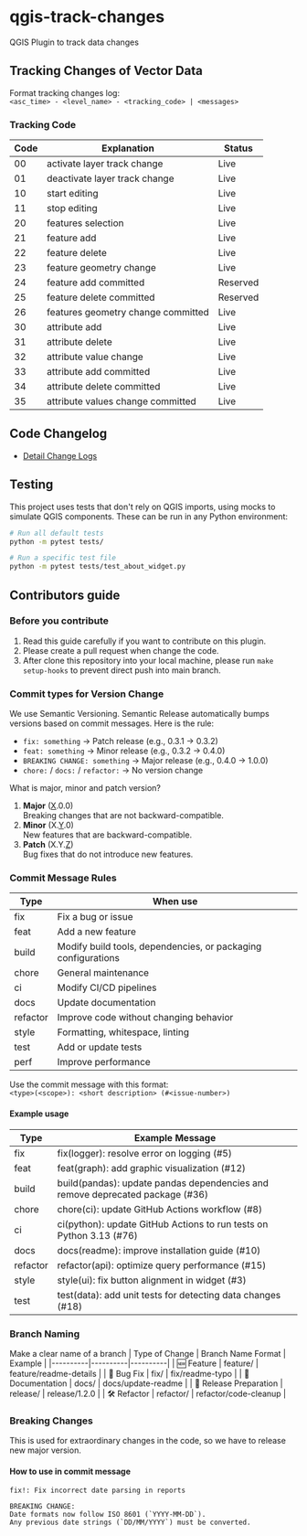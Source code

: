 # qgis-track-changes
QGIS Plugin to track data changes

## Tracking Changes of Vector Data
Format tracking changes log: <br>
`<asc_time> - <level_name> - <tracking_code> | <messages>`

### Tracking Code
| Code | Explanation | Status |
|----------|----------|----------|
| 00 | activate layer track change | Live |
| 01 | deactivate layer track change | Live |
| 10 | start editing | Live |
| 11 | stop editing | Live |
| 20 | features selection | Live |
| 21 | feature add | Live |
| 22 | feature delete | Live |
| 23 | feature geometry change | Live |
| 24 | feature add committed | Reserved |
| 25 | feature delete committed | Reserved |
| 26 | features geometry change committed | Live |
| 30 | attribute add | Live |
| 31 | attribute delete | Live |
| 32 | attribute value change | Live |
| 33 | attribute add committed | Live |
| 34 | attribute delete committed | Live |
| 35 | attribute values change committed | Live |

## Code Changelog
- [Detail Change Logs](./CHANGELOG.md)

## Testing
This project uses tests that don't rely on QGIS imports, using mocks to simulate QGIS components. These can be run in any Python environment:

```bash
# Run all default tests
python -m pytest tests/

# Run a specific test file
python -m pytest tests/test_about_widget.py
```

## Contributors guide
### Before you contribute
1. Read this guide carefully if you want to contribute on this plugin.
2. Please create a pull request when change the code.
3. After clone this repository into your local machine, please run `make setup-hooks` to prevent direct push into main branch.

### Commit types for Version Change
We use Semantic Versioning. Semantic Release automatically bumps versions based on commit messages. Here is the rule:
- `fix: something` → Patch release (e.g., 0.3.1 → 0.3.2)
- `feat: something` → Minor release (e.g., 0.3.2 → 0.4.0)
- `BREAKING CHANGE: something` → Major release (e.g., 0.4.0 → 1.0.0)
- `chore:` / `docs:` / `refactor:` → No version change

What is major, minor and patch version?
1. **Major** (<u>X</u>.0.0) <br>
Breaking changes that are not backward-compatible.
2. **Minor** (X.<u>Y</u>.0) <br>
New features that are backward-compatible.
3. **Patch** (X.Y.<u>Z</u>) <br>
Bug fixes that do not introduce new features.

### Commit Message Rules
| Type | When use |
|----------|----------|
| fix  | Fix a bug or issue  |
| feat | Add a new feature  |
| build | Modify build tools, dependencies, or packaging configurations  |
| chore | General maintenance  |
| ci | Modify CI/CD pipelines  |
| docs | Update documentation  |
| refactor | Improve code without changing behavior  |
| style | Formatting, whitespace, linting  |
| test | Add or update tests  |
| perf | Improve performance  |

Use the commit message with this format: <br>
`<type>(<scope>): <short description> (#<issue-number>)`

#### Example usage
| Type | Example Message |
|----------|----------|
| fix  | fix(logger): resolve error on logging (#5)  |
| feat  | feat(graph): add graphic visualization (#12)  |
| build  | build(pandas): update pandas dependencies and remove deprecated package (#36)  |
| chore  | chore(ci): update GitHub Actions workflow (#8)  |
| ci  | ci(python): update GitHub Actions to run tests on Python 3.13 (#76)  |
| docs  | docs(readme): improve installation guide (#10)  |
| refactor  | refactor(api): optimize query performance (#15)  |
| style  | style(ui): fix button alignment in widget (#3)  |
| test  | test(data): add unit tests for detecting data changes (#18)  |

### Branch Naming
Make a clear name of a branch
| Type of Change | Branch Name Format | Example |
|----------|----------|----------|
| 🆕 Feature | feature/<short-name> | feature/readme-details |
| 🐛 Bug Fix | fix/<short-name> | fix/readme-typo |
| 📝 Documentation | docs/<short-name> | docs/update-readme |
| 🚀 Release Preparation | release/<version> | release/1.2.0 |
| 🛠️ Refactor | refactor/<short-name> | refactor/code-cleanup |

### Breaking Changes
This is used for extraordinary changes in the code, so we have to release new major version.
#### How to use in commit message
```
fix!: Fix incorrect date parsing in reports

BREAKING CHANGE: 
Date formats now follow ISO 8601 (`YYYY-MM-DD`).  
Any previous date strings (`DD/MM/YYYY`) must be converted.
```
